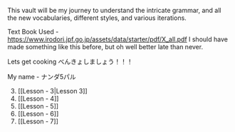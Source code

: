
This vault will be my journey to understand the intricate grammar, and all the new vocabularies, different styles, and various iterations. 

Text Book Used - https://www.irodori.jpf.go.jp/assets/data/starter/pdf/X_all.pdf
I should have made something like this before, but oh well better late than never.

Lets get cooking
べんきょしましょう！！！


My name - ナンダ5パル　

3. [[Lesson - 3|Lesson 3]]
4. [[Lesson - 4]]
5. [[Lesson - 5]]
6. [[Lesson - 6]]
7. [[Lesson - 7]]
